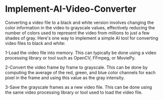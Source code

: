 # Implement-AI-Video-Converter
Converting a video file to a black and white version involves changing the color information in the video to grayscale values, effectively reducing the number of colors used to represent the video from millions to just a few shades of gray.
Here's one way to implement a simple AI tool for converting video files to black and white:

1-Load the video file into memory. This can typically be done using a video processing library or tool such as OpenCV, FFmpeg, or MoviePy.

2-Convert the video frame by frame to grayscale. This can be done by computing the average of the red, green, and blue color channels for each pixel in the frame and using this value as the gray intensity.

3-Save the grayscale frames as a new video file. This can be done using the same video processing library or tool used to load the video file.
